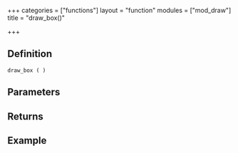 +++
categories = ["functions"]
layout = "function"
modules = ["mod_draw"]
title = "draw_box()"

+++

## Definition

    draw_box ( )

## Parameters

## Returns

## Example
